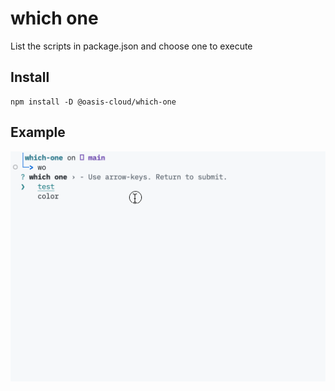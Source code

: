 # which one
List the scripts in package.json and choose one to execute

## Install

```shell
npm install -D @oasis-cloud/which-one
```

## Example
![wo](https://github.com/oasis-cloud/oss/blob/main/wo.gif?raw)
